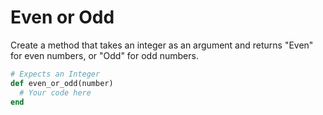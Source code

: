 # Even or Odd

Create a method that takes an integer as an argument and returns "Even" for even numbers, or "Odd" for odd numbers.

```Ruby
# Expects an Integer
def even_or_odd(number)
  # Your code here
end
```
